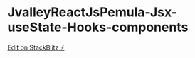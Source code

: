 # JvalleyReactJsPemula-Jsx-useState-Hooks-components

[Edit on StackBlitz ⚡️](https://stackblitz.com/edit/react-tdgqt6)